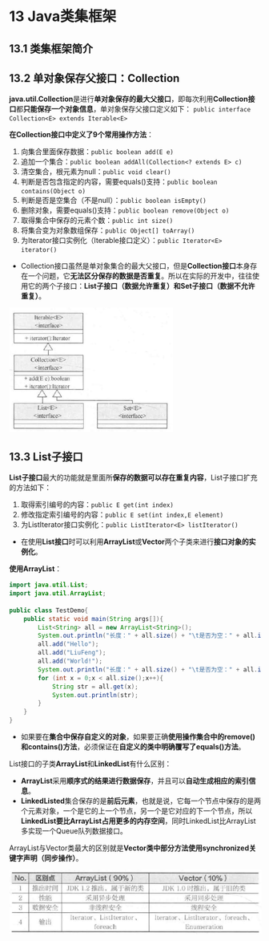 # 13 Java类集框架

## 13.1 类集框架简介

## 13.2 单对象保存父接口：Collection
**java.util.Collection**是进行**单对象保存的最大父接口**，即每次利用**Collection接口**都**只能保存一个对象信息**，单对象保存父接口定义如下：
`public interface Collection<E> extends Iterable<E>`

**在Collection接口中定义了9个常用操作方法**：
1. 向集合里面保存数据：`public boolean add(E e)`
2. 追加一个集合：`public boolean addAll(Collection<? extends E> c)`
3. 清空集合，根元素为null：`public void clear()`
4. 判断是否包含指定的内容，需要equals()支持：`public boolean contains(Object o)`
5. 判断是否是空集合（不是null）：`public boolean isEmpty()`
6. 删除对象，需要equals()支持：`public boolean remove(Object o)`
7. 取得集合中保存的元素个数：`public int size()`
8. 将集合变为对象数组保存：`public Object[] toArray()`
9. 为Iterator接口实例化（Iterable接口定义）：`public Iterator<E> iterator()`

* Collection接口虽然是单对象集合的最大父接口，但是**Collection接口**本身存在一个问题，它**无法区分保存的数据是否重复**。所以在实际的开发中，往往使用它的两个子接口：**List子接口（数据允许重复）**和**Set子接口（数据不允许重复）**。

![Collection及其子接口继承关系](image/13.2Collection%E5%8F%8A%E5%85%B6%E5%AD%90%E6%8E%A5%E5%8F%A3%E7%BB%A7%E6%89%BF%E5%85%B3%E7%B3%BB.png)

## 13.3 List子接口
**List子接口**最大的功能就是里面所**保存的数据可以存在重复内容**，List子接口扩充的方法如下：
1. 取得索引编号的内容：`public E get(int index)`
2. 修改指定索引编号的内容：`public E set(int index,E element)`
3. 为ListIterator接口实例化：`public ListIterator<E> listIterator()`

* 在使用**List接口**时可以利用**ArrayList**或**Vector**两个子类来进行**接口对象的实例化**。

**使用ArrayList**：
```java
import java.util.List;
import java.util.ArrayList;

public class TestDemo{
	public static void main(String args[]){
		List<String> all = new ArrayList<String>();
		System.out.println("长度：" + all.size() + "\t是否为空：" + all.isEmpty());
		all.add("Hello");
		all.add("LiuFeng");
		all.add("World!");
		System.out.println("长度：" + all.size() + "\t是否为空：" + all.isEmpty());
		for (int x = 0;x < all.size();x++){
			String str = all.get(x);
			System.out.println(str);
		}
	}
}
```

* 如果要在**集合中保存自定义的对象**，如果要正确**使用操作集合中的remove()和contains()方法**，必须保证在**自定义的类中明确覆写了equals()方法**。

List接口的子类**ArrayList**和**LinkedList**有什么区别：
* **ArrayList**采用**顺序式的结果进行数据保存**，并且可以**自动生成相应的索引信息**。
* **LinkedListed**集合保存的是**前后元素**，也就是说，它每一个节点中保存的是两个元素对象，一个是它的上一个节点，另一个是它对应的下一个节点，所以**LinkedList要比ArrayList占用更多的内存空间**，同时LinkedList比ArrayList多实现一个Queue队列数据接口。

ArrayList与Vector类最大的区别就是**Vector类中部分方法使用synchronized关键字声明（同步操作）**。

![ArrayList与Vector子类的区别](image/13.3ArrayList%E4%B8%8EVector%E5%AD%90%E7%B1%BB%E7%9A%84%E5%8C%BA%E5%88%AB.png)

